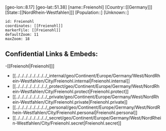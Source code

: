 ﻿---
location: [51.38,8.17]
mapzoom: [7,12] 
mapmarker: city 
type: City
tags:
- geo/City


SpocWebEntityId: 30254
isDeleted: false
confidential: public

---
[geo-lon::8.17]
[geo-lat::51.38]
[name::Freienohl]
[Country::[[Germany]]]
[State::[[NordRhein-Westfahlen]]]
[Population::]
[Unknown::]


```leaflet
id: Freienohl
coordinates: [[Freienohl]]
markerFile: [[Freienohl]]
defaultZoom: 11 
maxZoom: 18
```


## Confidential Links & Embeds: 
-[[Freienohl|Freienohl]]] 
- [[../../../../../../../../_internal/geo/Continent/Europe/Germany/West/NordRhein-Westfahlen/City/Freienohl.internal|Freienohl.internal]] 
- [[../../../../../../../../_protect/geo/Continent/Europe/Germany/West/NordRhein-Westfahlen/City/Freienohl.protect|Freienohl.protect]] 
- [[../../../../../../../../_private/geo/Continent/Europe/Germany/West/NordRhein-Westfahlen/City/Freienohl.private|Freienohl.private]] 
- [[../../../../../../../../_personal/geo/Continent/Europe/Germany/West/NordRhein-Westfahlen/City/Freienohl.personal|Freienohl.personal]] 
- [[../../../../../../../../_secret/geo/Continent/Europe/Germany/West/NordRhein-Westfahlen/City/Freienohl.secret|Freienohl.secret]] 
